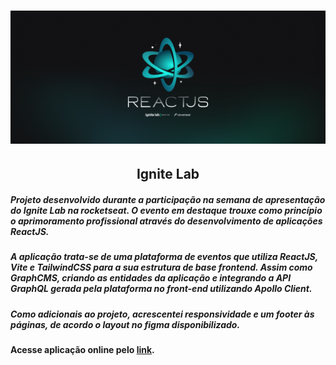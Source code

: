 <h1 align="center">
    <img src="src/assets/wallpaper/Wallpaper - 2560x1080.png"/>
</h1>

<h2 align="center">Ignite Lab</h2>


##### Projeto desenvolvido durante a participação na semana de apresentação do Ignite Lab na rocketseat. O evento em destaque trouxe como princípio o aprimoramento profissional através do desenvolvimento de aplicações ReactJS.

##### A aplicação trata-se de uma plataforma de eventos que utiliza **ReactJS**, **Vite** e **TailwindCSS** para a sua estrutura de base frontend. Assim como **GraphCMS**, criando as entidades da aplicação e integrando a API GraphQL gerada pela plataforma no front-end utilizando Apollo Client.

##### Como adicionais ao projeto, acrescentei responsividade e um footer às páginas, de acordo o layout no **figma** disponibilizado.

#### Acesse aplicação online pelo <a href="https://ignite-lab-rocketseat-event-platform.vercel.app/">link</a>.
